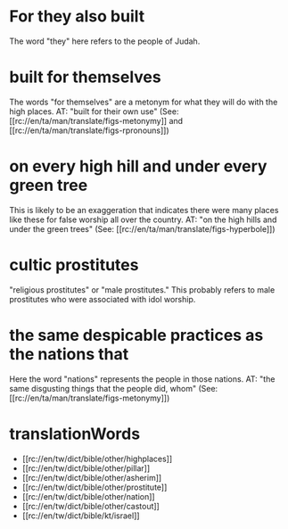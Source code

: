 # For they also built

The word "they" here refers to the people of Judah.

# built for themselves

The words "for themselves" are a metonym for what they will do with the high places. AT: "built for their own use" (See: [[rc://en/ta/man/translate/figs-metonymy]] and [[rc://en/ta/man/translate/figs-rpronouns]])

# on every high hill and under every green tree

This is likely to be an exaggeration that indicates there were many places like these for false worship all over the country. AT: "on the high hills and under the green trees" (See: [[rc://en/ta/man/translate/figs-hyperbole]])

# cultic prostitutes

"religious prostitutes" or "male prostitutes." This probably refers to male prostitutes who were associated with idol worship.

# the same despicable practices as the nations that

Here the word "nations" represents the people in those nations. AT: "the same disgusting things that the people did, whom" (See: [[rc://en/ta/man/translate/figs-metonymy]])

# translationWords

* [[rc://en/tw/dict/bible/other/highplaces]]
* [[rc://en/tw/dict/bible/other/pillar]]
* [[rc://en/tw/dict/bible/other/asherim]]
* [[rc://en/tw/dict/bible/other/prostitute]]
* [[rc://en/tw/dict/bible/other/nation]]
* [[rc://en/tw/dict/bible/other/castout]]
* [[rc://en/tw/dict/bible/kt/israel]]